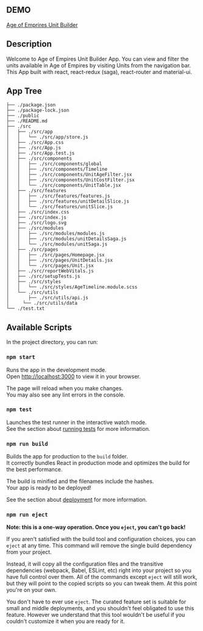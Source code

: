 ## DEMO

[Age of Emprires Unit Builder](https://aoe-unit-builder.vercel.app)

## Description
Welcome to Age of Empires Unit Builder App.
You can view and filter the units available in Age of Empires by visiting Units from the navigation bar.
This App built with react, react-redux (saga), react-router and material-ui.

## App Tree
```
├── ./package.json
├── ./package-lock.json
├── ./public
├── ./README.md
├── ./src
│   ├── ./src/app
│   │   └── ./src/app/store.js
│   ├── ./src/App.css
│   ├── ./src/App.js
│   ├── ./src/App.test.js
│   ├── ./src/components
│   │   ├── ./src/components/global
│   │   ├── ./src/components/Timeline
│   │   ├── ./src/components/UnitAgeFilter.jsx
│   │   ├── ./src/components/UnitCostFilter.jsx
│   │   └── ./src/components/UnitTable.jsx
│   ├── ./src/features
│   │   ├── ./src/features/features.js
│   │   ├── ./src/features/unitDetailSlice.js
│   │   └── ./src/features/unitSlice.js
│   ├── ./src/index.css
│   ├── ./src/index.js
│   ├── ./src/logo.svg
│   ├── ./src/modules
│   │   ├── ./src/modules/modules.js
│   │   ├── ./src/modules/unitDetailsSaga.js
│   │   └── ./src/modules/unitSaga.js
│   ├── ./src/pages
│   │   ├── ./src/pages/Homepage.jsx
│   │   ├── ./src/pages/UnitDetails.jsx
│   │   └── ./src/pages/Unit.jsx
│   ├── ./src/reportWebVitals.js
│   ├── ./src/setupTests.js
│   ├── ./src/styles
│   │   └── ./src/styles/AgeTimeline.module.scss
│   └── ./src/utils
│       ├── ./src/utils/api.js
│     └── ./src/utils/data
└── ./test.txt
```

## Available Scripts

In the project directory, you can run:

### `npm start`

Runs the app in the development mode.\
Open [http://localhost:3000](http://localhost:3000) to view it in your browser.

The page will reload when you make changes.\
You may also see any lint errors in the console.

### `npm test`

Launches the test runner in the interactive watch mode.\
See the section about [running tests](https://facebook.github.io/create-react-app/docs/running-tests) for more information.

### `npm run build`

Builds the app for production to the `build` folder.\
It correctly bundles React in production mode and optimizes the build for the best performance.

The build is minified and the filenames include the hashes.\
Your app is ready to be deployed!

See the section about [deployment](https://facebook.github.io/create-react-app/docs/deployment) for more information.

### `npm run eject`

**Note: this is a one-way operation. Once you `eject`, you can't go back!**

If you aren't satisfied with the build tool and configuration choices, you can `eject` at any time. This command will remove the single build dependency from your project.

Instead, it will copy all the configuration files and the transitive dependencies (webpack, Babel, ESLint, etc) right into your project so you have full control over them. All of the commands except `eject` will still work, but they will point to the copied scripts so you can tweak them. At this point you're on your own.

You don't have to ever use `eject`. The curated feature set is suitable for small and middle deployments, and you shouldn't feel obligated to use this feature. However we understand that this tool wouldn't be useful if you couldn't customize it when you are ready for it.

